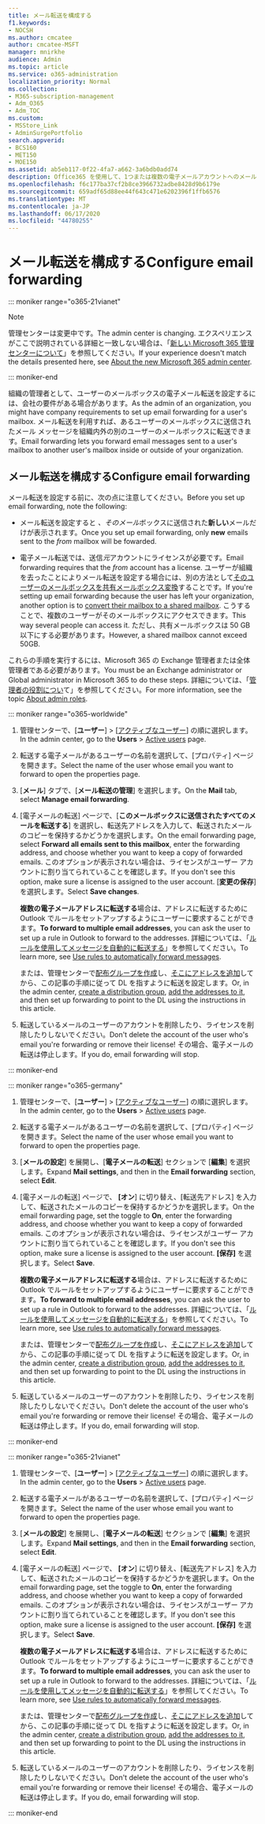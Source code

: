 ```yaml
---
title: メール転送を構成する
f1.keywords:
- NOCSH
ms.author: cmcatee
author: cmcatee-MSFT
manager: mnirkhe
audience: Admin
ms.topic: article
ms.service: o365-administration
localization_priority: Normal
ms.collection:
- M365-subscription-management
- Adm_O365
- Adm_TOC
ms.custom:
- MSStore_Link
- AdminSurgePortfolio
search.appverid:
- BCS160
- MET150
- MOE150
ms.assetid: ab5eb117-0f22-4fa7-a662-3a6bdb0add74
description: Office365 を使用して、1つまたは複数の電子メールアカウントへのメール転送を設定します。
ms.openlocfilehash: f6c177ba37cf2b8ce3966732adbe8428d9b6179e
ms.sourcegitcommit: 659adf65d88ee44f643c471e6202396f1ffb6576
ms.translationtype: MT
ms.contentlocale: ja-JP
ms.lasthandoff: 06/17/2020
ms.locfileid: "44780255"
---
```

# <a name="configure-email-forwarding"></a><span data-ttu-id="3ef49-103">メール転送を構成する</span><span class="sxs-lookup"><span data-stu-id="3ef49-103">Configure email forwarding</span></span>

::: moniker range="o365-21vianet"

> [!NOTE]
> <span data-ttu-id="3ef49-104">管理センターは変更中です。</span><span class="sxs-lookup"><span data-stu-id="3ef49-104">The admin center is changing.</span></span> <span data-ttu-id="3ef49-105">エクスペリエンスがここで説明されている詳細と一致しない場合は、「[新しい Microsoft 365 管理センターについて](https://docs.microsoft.com/microsoft-365/admin/microsoft-365-admin-center-preview?view=o365-21vianet)」を参照してください。</span><span class="sxs-lookup"><span data-stu-id="3ef49-105">If your experience doesn't match the details presented here, see [About the new Microsoft 365 admin center](https://docs.microsoft.com/microsoft-365/admin/microsoft-365-admin-center-preview?view=o365-21vianet).</span></span>

::: moniker-end
  
<span data-ttu-id="3ef49-106">組織の管理者として、ユーザーのメールボックスの電子メール転送を設定するには、会社の要件がある場合があります。</span><span class="sxs-lookup"><span data-stu-id="3ef49-106">As the admin of an organization, you might have company requirements to set up email forwarding for a user's mailbox.</span></span> <span data-ttu-id="3ef49-107">メール転送を利用すれば、あるユーザーのメールボックスに送信されたメール メッセージを組織内外の別のユーザーのメールボックスに転送できます。</span><span class="sxs-lookup"><span data-stu-id="3ef49-107">Email forwarding lets you forward email messages sent to a user's mailbox to another user's mailbox inside or outside of your organization.</span></span>

  
## <a name="configure-email-forwarding"></a><span data-ttu-id="3ef49-108">メール転送を構成する</span><span class="sxs-lookup"><span data-stu-id="3ef49-108">Configure email forwarding</span></span>

 <span data-ttu-id="3ef49-109">メール転送を設定する前に、次の点に注意してください。</span><span class="sxs-lookup"><span data-stu-id="3ef49-109">Before you set up email forwarding, note the following:</span></span> 

- <span data-ttu-id="3ef49-110">メール転送を設定すると *、そのメール*ボックスに送信された**新しい**メールだけが表示されます。</span><span class="sxs-lookup"><span data-stu-id="3ef49-110">Once you set up email forwarding, only **new** emails sent to the  *from*  mailbox will be fowarded.</span></span> 
    
- <span data-ttu-id="3ef49-111">電子メール転送では、送信*元*アカウントにライセンスが必要です。</span><span class="sxs-lookup"><span data-stu-id="3ef49-111">Email forwarding requires that the  *from*  account has a license.</span></span> <span data-ttu-id="3ef49-112">ユーザーが組織を去ったことによりメール転送を設定する場合には、別の方法として[そのユーザーのメールボックスを共有メールボックス変換](convert-user-mailbox-to-shared-mailbox.md)することです。</span><span class="sxs-lookup"><span data-stu-id="3ef49-112">If you're setting up email forwarding because the user has left your organization, another option is to [convert their mailbox to a shared mailbox](convert-user-mailbox-to-shared-mailbox.md).</span></span> <span data-ttu-id="3ef49-113">こうすることで、複数のユーザーがそのメールボックスにアクセスできます。</span><span class="sxs-lookup"><span data-stu-id="3ef49-113">This way several people can access it.</span></span> <span data-ttu-id="3ef49-114">ただし、共有メールボックスは 50 GB 以下にする必要があります。</span><span class="sxs-lookup"><span data-stu-id="3ef49-114">However, a shared mailbox cannot exceed 50GB.</span></span> 
    
<span data-ttu-id="3ef49-115">これらの手順を実行するには、Microsoft 365 の Exchange 管理者または全体管理者である必要があります。</span><span class="sxs-lookup"><span data-stu-id="3ef49-115">You must be an Exchange administrator or Global administrator in Microsoft 365 to do these steps.</span></span> <span data-ttu-id="3ef49-116">詳細については、「[管理者の役割につい](../add-users/about-admin-roles.md)て」を参照してください。</span><span class="sxs-lookup"><span data-stu-id="3ef49-116">For more information, see the topic [About admin roles](../add-users/about-admin-roles.md).</span></span>

::: moniker range="o365-worldwide"

1. <span data-ttu-id="3ef49-117">管理センターで、[**ユーザー**] \> [<a href="https://go.microsoft.com/fwlink/p/?linkid=834822" target="_blank">アクティブなユーザー</a>] の順に選択します。</span><span class="sxs-lookup"><span data-stu-id="3ef49-117">In the admin center, go to the **Users** \> <a href="https://go.microsoft.com/fwlink/p/?linkid=834822" target="_blank">Active users</a> page.</span></span>
    
2. <span data-ttu-id="3ef49-118">転送する電子メールがあるユーザーの名前を選択して、[プロパティ] ページを開きます。</span><span class="sxs-lookup"><span data-stu-id="3ef49-118">Select the name of the user whose email you want to forward to open the properties page.</span></span> 
 
3. <span data-ttu-id="3ef49-119">[**メール**] タブで、[**メール転送の管理**] を選択します。</span><span class="sxs-lookup"><span data-stu-id="3ef49-119">On the **Mail** tab, select **Manage email forwarding**.</span></span> 
  
4. <span data-ttu-id="3ef49-120">[電子メールの転送] ページで、[**このメールボックスに送信されたすべてのメールを転送する**] を選択し、転送先アドレスを入力して、転送されたメールのコピーを保持するかどうかを選択します。</span><span class="sxs-lookup"><span data-stu-id="3ef49-120">On the email forwarding page, select **Forward all emails sent to this mailbox**, enter the forwarding address, and choose whether you want to keep a copy of forwarded emails.</span></span> <span data-ttu-id="3ef49-121">このオプションが表示されない場合は、ライセンスがユーザー アカウントに割り当てられていることを確認します。</span><span class="sxs-lookup"><span data-stu-id="3ef49-121">If you don't see this option, make sure a license is assigned to the user account.</span></span> <span data-ttu-id="3ef49-122">[**変更の保存**] を選択します。</span><span class="sxs-lookup"><span data-stu-id="3ef49-122">Select **Save changes**.</span></span>
    
    <span data-ttu-id="3ef49-123">**複数の電子メールアドレスに転送する**場合は、アドレスに転送するために Outlook でルールをセットアップするようにユーザーに要求することができます。</span><span class="sxs-lookup"><span data-stu-id="3ef49-123">**To forward to multiple email addresses**, you can ask the user to set up a rule in Outlook to forward to the addresses.</span></span> <span data-ttu-id="3ef49-124">詳細については、「[ルールを使用してメッセージを自動的に転送する](https://support.microsoft.com/office/45aa9664-4911-4f96-9663-ece42816d746)」を参照してください。</span><span class="sxs-lookup"><span data-stu-id="3ef49-124">To learn more, see [Use rules to automatically forward messages](https://support.microsoft.com/office/45aa9664-4911-4f96-9663-ece42816d746).</span></span> 
    
     <span data-ttu-id="3ef49-125">または、管理センターで[配布グループを作成](../setup/create-distribution-lists.md)し、[そこにアドレスを追加](add-user-or-contact-to-distribution-list.md)してから、この記事の手順に従って DL を指すように転送を設定します。</span><span class="sxs-lookup"><span data-stu-id="3ef49-125">Or, in the admin center, [create a distribution group](../setup/create-distribution-lists.md), [add the addresses to it](add-user-or-contact-to-distribution-list.md), and then set up forwarding to point to the DL using the instructions in this article.</span></span>
    
5. <span data-ttu-id="3ef49-126">転送しているメールのユーザーのアカウントを削除したり、ライセンスを削除したりしないでください。</span><span class="sxs-lookup"><span data-stu-id="3ef49-126">Don't delete the account of the user who's email you're forwarding or remove their license!</span></span>  <span data-ttu-id="3ef49-127">その場合、電子メールの転送は停止します。</span><span class="sxs-lookup"><span data-stu-id="3ef49-127">If you do, email forwarding will stop.</span></span> 

::: moniker-end

::: moniker range="o365-germany"
    
 1.   <span data-ttu-id="3ef49-128">管理センターで、[**ユーザー**] \> [<a href="https://go.microsoft.com/fwlink/p/?linkid=847686" target="_blank">アクティブなユーザー</a>] の順に選択します。</span><span class="sxs-lookup"><span data-stu-id="3ef49-128">In the admin center, go to the **Users** \> <a href="https://go.microsoft.com/fwlink/p/?linkid=847686" target="_blank">Active users</a> page.</span></span> 
    
2. <span data-ttu-id="3ef49-129">転送する電子メールがあるユーザーの名前を選択して、[プロパティ] ページを開きます。</span><span class="sxs-lookup"><span data-stu-id="3ef49-129">Select the name of the user whose email you want to forward to open the properties page.</span></span> 

3. <span data-ttu-id="3ef49-130">[**メールの設定**] を展開し、[**電子メールの転送**] セクションで [**編集**] を選択します。</span><span class="sxs-lookup"><span data-stu-id="3ef49-130">Expand **Mail settings**, and then in the **Email forwarding** section, select **Edit**.</span></span>

4. <span data-ttu-id="3ef49-131">[電子メールの転送] ページで、 **[オン**] に切り替え、[転送先アドレス] を入力して、転送されたメールのコピーを保持するかどうかを選択します。</span><span class="sxs-lookup"><span data-stu-id="3ef49-131">On the email forwarding page, set the toggle to **On**, enter the forwarding address, and choose whether you want to keep a copy of forwarded emails.</span></span> <span data-ttu-id="3ef49-132">このオプションが表示されない場合は、ライセンスがユーザー アカウントに割り当てられていることを確認します。</span><span class="sxs-lookup"><span data-stu-id="3ef49-132">If you don't see this option, make sure a license is assigned to the user account.</span></span> <span data-ttu-id="3ef49-133">**[保存]** を選択します。</span><span class="sxs-lookup"><span data-stu-id="3ef49-133">Select **Save**.</span></span>
    
    <span data-ttu-id="3ef49-134">**複数の電子メールアドレスに転送する**場合は、アドレスに転送するために Outlook でルールをセットアップするようにユーザーに要求することができます。</span><span class="sxs-lookup"><span data-stu-id="3ef49-134">**To forward to multiple email addresses**, you can ask the user to set up a rule in Outlook to forward to the addresses.</span></span> <span data-ttu-id="3ef49-135">詳細については、「[ルールを使用してメッセージを自動的に転送する](https://support.microsoft.com/office/45aa9664-4911-4f96-9663-ece42816d746)」を参照してください。</span><span class="sxs-lookup"><span data-stu-id="3ef49-135">To learn more, see [Use rules to automatically forward messages](https://support.microsoft.com/office/45aa9664-4911-4f96-9663-ece42816d746).</span></span> 
    
     <span data-ttu-id="3ef49-136">または、管理センターで[配布グループを作成](../setup/create-distribution-lists.md)し、[そこにアドレスを追加](add-user-or-contact-to-distribution-list.md)してから、この記事の手順に従って DL を指すように転送を設定します。</span><span class="sxs-lookup"><span data-stu-id="3ef49-136">Or, in the admin center, [create a distribution group](../setup/create-distribution-lists.md), [add the addresses to it](add-user-or-contact-to-distribution-list.md), and then set up forwarding to point to the DL using the instructions in this article.</span></span>
    
5. <span data-ttu-id="3ef49-137">転送しているメールのユーザーのアカウントを削除したり、ライセンスを削除したりしないでください。</span><span class="sxs-lookup"><span data-stu-id="3ef49-137">Don't delete the account of the user who's email you're forwarding or remove their license!</span></span>  <span data-ttu-id="3ef49-138">その場合、電子メールの転送は停止します。</span><span class="sxs-lookup"><span data-stu-id="3ef49-138">If you do, email forwarding will stop.</span></span>    

::: moniker-end

::: moniker range="o365-21vianet"

 1. <span data-ttu-id="3ef49-139">管理センターで、[**ユーザー**] \> [<a href="https://go.microsoft.com/fwlink/p/?linkid=850628" target="_blank">アクティブなユーザー</a>] の順に選択します。</span><span class="sxs-lookup"><span data-stu-id="3ef49-139">In the admin center, go to the **Users** \> <a href="https://go.microsoft.com/fwlink/p/?linkid=850628" target="_blank">Active users</a> page.</span></span> 
    
2. <span data-ttu-id="3ef49-140">転送する電子メールがあるユーザーの名前を選択して、[プロパティ] ページを開きます。</span><span class="sxs-lookup"><span data-stu-id="3ef49-140">Select the name of the user whose email you want to forward to open the properties page.</span></span> 

3. <span data-ttu-id="3ef49-141">[**メールの設定**] を展開し、[**電子メールの転送**] セクションで [**編集**] を選択します。</span><span class="sxs-lookup"><span data-stu-id="3ef49-141">Expand **Mail settings**, and then in the **Email forwarding** section, select **Edit**.</span></span>

4. <span data-ttu-id="3ef49-142">[電子メールの転送] ページで、 **[オン**] に切り替え、[転送先アドレス] を入力して、転送されたメールのコピーを保持するかどうかを選択します。</span><span class="sxs-lookup"><span data-stu-id="3ef49-142">On the email forwarding page, set the toggle to **On**, enter the forwarding address, and choose whether you want to keep a copy of forwarded emails.</span></span> <span data-ttu-id="3ef49-143">このオプションが表示されない場合は、ライセンスがユーザー アカウントに割り当てられていることを確認します。</span><span class="sxs-lookup"><span data-stu-id="3ef49-143">If you don't see this option, make sure a license is assigned to the user account.</span></span> <span data-ttu-id="3ef49-144">**[保存]** を選択します。</span><span class="sxs-lookup"><span data-stu-id="3ef49-144">Select **Save**.</span></span>
    
    <span data-ttu-id="3ef49-145">**複数の電子メールアドレスに転送する**場合は、アドレスに転送するために Outlook でルールをセットアップするようにユーザーに要求することができます。</span><span class="sxs-lookup"><span data-stu-id="3ef49-145">**To forward to multiple email addresses**, you can ask the user to set up a rule in Outlook to forward to the addresses.</span></span> <span data-ttu-id="3ef49-146">詳細については、「[ルールを使用してメッセージを自動的に転送する](https://support.microsoft.com/office/45aa9664-4911-4f96-9663-ece42816d746)」を参照してください。</span><span class="sxs-lookup"><span data-stu-id="3ef49-146">To learn more, see [Use rules to automatically forward messages](https://support.microsoft.com/office/45aa9664-4911-4f96-9663-ece42816d746).</span></span> 
    
     <span data-ttu-id="3ef49-147">または、管理センターで[配布グループを作成](../setup/create-distribution-lists.md)し、[そこにアドレスを追加](add-user-or-contact-to-distribution-list.md)してから、この記事の手順に従って DL を指すように転送を設定します。</span><span class="sxs-lookup"><span data-stu-id="3ef49-147">Or, in the admin center, [create a distribution group](../setup/create-distribution-lists.md), [add the addresses to it](add-user-or-contact-to-distribution-list.md), and then set up forwarding to point to the DL using the instructions in this article.</span></span>
    
5. <span data-ttu-id="3ef49-148">転送しているメールのユーザーのアカウントを削除したり、ライセンスを削除したりしないでください。</span><span class="sxs-lookup"><span data-stu-id="3ef49-148">Don't delete the account of the user who's email you're forwarding or remove their license!</span></span>  <span data-ttu-id="3ef49-149">その場合、電子メールの転送は停止します。</span><span class="sxs-lookup"><span data-stu-id="3ef49-149">If you do, email forwarding will stop.</span></span> 

::: moniker-end 
